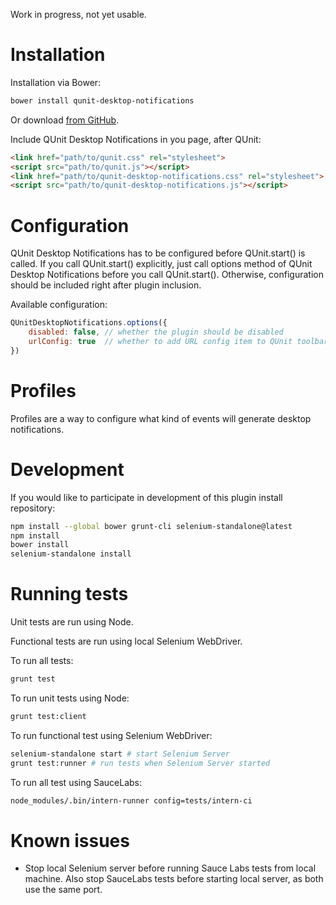 Work in progress, not yet usable.

Installation
============
Installation via Bower:
```sh
bower install qunit-desktop-notifications
```

Or download [from GitHub](https://github.com/cezarykluczynski/qunit-desktop-notifications/tree/master/src).

Include QUnit Desktop Notifications in you page, after QUnit:
```html
<link href="path/to/qunit.css" rel="stylesheet">
<script src="path/to/qunit.js"></script>
<link href="path/to/qunit-desktop-notifications.css" rel="stylesheet">
<script src="path/to/qunit-desktop-notifications.js"></script>
```

Configuration
=============
QUnit Desktop Notifications has to be configured before QUnit.start() is called.
If you call QUnit.start() explicitly, just call options method of QUnit Desktop Notifications
before you call QUnit.start(). Otherwise, configuration should be included right after
plugin inclusion.

Available configuration:

```javascript
QUnitDesktopNotifications.options({
	disabled: false, // whether the plugin should be disabled
	urlConfig: true  // whether to add URL config item to QUnit toolbar
})
```

Profiles
========
Profiles are a way to configure what kind of events will generate desktop notifications.

Development
===========
If you would like to participate in development of this plugin install repository:

```sh
npm install --global bower grunt-cli selenium-standalone@latest
npm install
bower install
selenium-standalone install
```

Running tests
=============
Unit tests are run using Node.

Functional tests are run using local Selenium WebDriver.

To run all tests:
```sh
grunt test
```

To run unit tests using Node:
```sh
grunt test:client
```

To run functional test using Selenium WebDriver:
```sh
selenium-standalone start # start Selenium Server
grunt test:runner # run tests when Selenium Server started
```

To run all test using SauceLabs:
```sh
node_modules/.bin/intern-runner config=tests/intern-ci
```

Known issues
============
* Stop local Selenium server before running Sauce Labs tests from local machine.
Also stop SauceLabs tests before starting local server, as both use the same port.